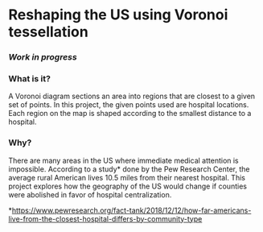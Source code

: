 <h1>Reshaping the US using Voronoi tessellation</h1> <h3><i>Work in progress</i></h3>

<h3>What is it?</h3>
A Voronoi diagram sections an area into regions that are closest to a given set of points. In this project, the given points used are hospital locations. Each region on the map is shaped according to the smallest distance to a hospital.

<br>

<h3>Why?</h3>
There are many areas in the US where immediate medical attention is impossible. According to a study* done by the Pew Research Center, the average rural American lives 10.5 miles from their nearest hospital. This project explores how the geography of the US would change if counties were abolished in favor of hospital centralization. 

<br>

*https://www.pewresearch.org/fact-tank/2018/12/12/how-far-americans-live-from-the-closest-hospital-differs-by-community-type

